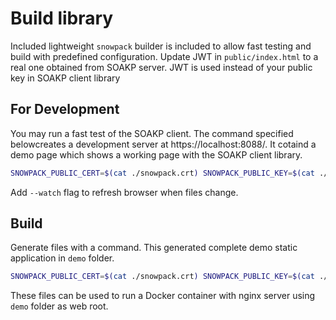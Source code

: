 # Build library

Included lightweight `snowpack` builder is included to allow fast testing and build with predefined configuration. Update JWT in `public/index.html` to a real one obtained from SOAKP server. JWT is used instead of your public key in SOAKP client library

## For Development

You may run a fast test of the SOAKP client. The command specified belowcreates a development server at https://localhost:8088/. It cotaind a demo page which shows a working page with the SOAKP client library.

```bash
SNOWPACK_PUBLIC_CERT=$(cat ./snowpack.crt) SNOWPACK_PUBLIC_KEY=$(cat ./snowpack.key) npx snowpack dev
```

Add `--watch` flag to refresh browser when files change.

## Build

Generate files with a command. This generated complete demo static application in `demo` folder.

```bash
SNOWPACK_PUBLIC_CERT=$(cat ./snowpack.crt) SNOWPACK_PUBLIC_KEY=$(cat ./snowpack.key) npx snowpack dev --verbose
```
These files can be used to run a Docker container with nginx server using `demo` folder as web root.
